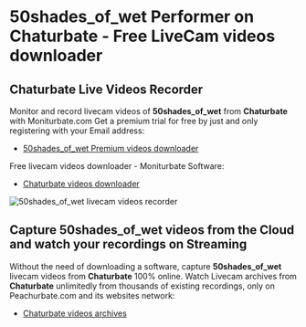 # 50shades_of_wet Performer on Chaturbate - Free LiveCam videos downloader

## Chaturbate Live Videos Recorder

Monitor and record livecam videos of **50shades_of_wet** from **Chaturbate** with Moniturbate.com
Get a premium trial for free by just and only registering with your Email address:
* [50shades_of_wet Premium videos downloader](https://moniturbate.com/request-demo-licence-key.html)

Free livecam videos downloader - Moniturbate Software:
* [Chaturbate videos downloader](https://moniturbate.com/moniturbate-download-software.html)

![50shades_of_wet livecam videos recorder](https://peachurnet.com/templates/moniturbate-software.png)


## Capture 50shades_of_wet videos from the Cloud and watch your recordings on Streaming

Without the need of downloading a software, capture **50shades_of_wet** livecam videos from **Chaturbate** 100% online.
Watch Livecam archives from **Chaturbate** unlimitedly from thousands of existing recordings, only on Peachurbate.com and its websites network:
* [Chaturbate videos archives](https://peachurnet.com/)